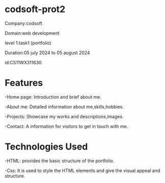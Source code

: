 # codsoft-prot2

Company:codsoft

Domain:web development

level 1:task1 (portfolio)

Duration:05 july 2024 to 05 august 2024

id:CS11WX311630

# Features

-Home page: Introduction and brief about me.

-About me: Detailed information about me,skills,hobbies.

-Projects: Showcase my works and descriptions,images.

-Contact: A information for visitors to get in touch with me.

# Technologies Used

-HTML: provides the basic structure of the portfolio.

-Css: It is used to style the HTML elements and give the visual appeal and structure.


